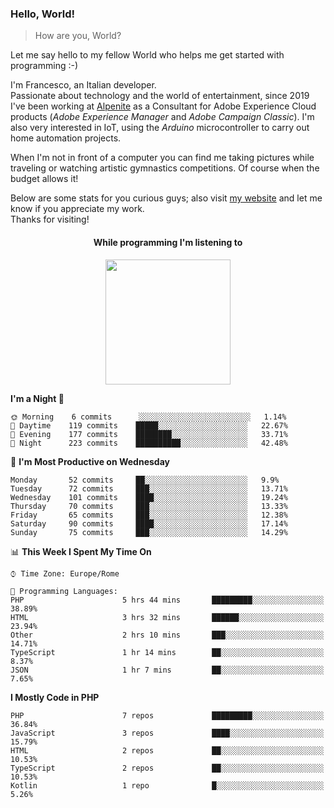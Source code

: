 ### Hello, World!

> How are you, World?

Let me say hello to my fellow World who helps me get started with programming :-)

I'm Francesco, an Italian developer.  
Passionate about technology and the world of entertainment, since 2019 I've been working at [Alpenite](https://www.alpenite.com) as a Consultant for Adobe Experience Cloud products (*Adobe Experience Manager* and *Adobe Campaign Classic*). I'm also very interested in IoT, using the *Arduino* microcontroller to carry out home automation projects.

When I'm not in front of a computer you can find me taking pictures while traveling or watching artistic gymnastics competitions. Of course when the budget allows it!

Below are some stats for you curious guys; also visit [my website](https://www.francescorega.eu) and let me know if you appreciate my work.  
Thanks for visiting!

<div align="center">
  <h4>While programming I'm listening to</h4>
  <a href="https://apps.francescorega.eu/now-playing/11147232609" target="_blank"><img src="https://apps.francescorega.eu/now-playing/11147232609" width="200"></a>
</div>

<!--START_SECTION:waka-->
**I'm a Night 🦉** 

```text
🌞 Morning    6 commits      ░░░░░░░░░░░░░░░░░░░░░░░░░   1.14% 
🌆 Daytime    119 commits    █████░░░░░░░░░░░░░░░░░░░░   22.67% 
🌃 Evening    177 commits    ████████░░░░░░░░░░░░░░░░░   33.71% 
🌙 Night      223 commits    ██████████░░░░░░░░░░░░░░░   42.48%

```
📅 **I'm Most Productive on Wednesday** 

```text
Monday       52 commits     ██░░░░░░░░░░░░░░░░░░░░░░░   9.9% 
Tuesday      72 commits     ███░░░░░░░░░░░░░░░░░░░░░░   13.71% 
Wednesday    101 commits    ████░░░░░░░░░░░░░░░░░░░░░   19.24% 
Thursday     70 commits     ███░░░░░░░░░░░░░░░░░░░░░░   13.33% 
Friday       65 commits     ███░░░░░░░░░░░░░░░░░░░░░░   12.38% 
Saturday     90 commits     ████░░░░░░░░░░░░░░░░░░░░░   17.14% 
Sunday       75 commits     ███░░░░░░░░░░░░░░░░░░░░░░   14.29%

```


📊 **This Week I Spent My Time On** 

```text
⌚︎ Time Zone: Europe/Rome

💬 Programming Languages: 
PHP                      5 hrs 44 mins       █████████░░░░░░░░░░░░░░░░   38.89% 
HTML                     3 hrs 32 mins       ██████░░░░░░░░░░░░░░░░░░░   23.94% 
Other                    2 hrs 10 mins       ███░░░░░░░░░░░░░░░░░░░░░░   14.71% 
TypeScript               1 hr 14 mins        ██░░░░░░░░░░░░░░░░░░░░░░░   8.37% 
JSON                     1 hr 7 mins         ██░░░░░░░░░░░░░░░░░░░░░░░   7.65%

```

**I Mostly Code in PHP** 

```text
PHP                      7 repos             █████████░░░░░░░░░░░░░░░░   36.84% 
JavaScript               3 repos             ████░░░░░░░░░░░░░░░░░░░░░   15.79% 
HTML                     2 repos             ██░░░░░░░░░░░░░░░░░░░░░░░   10.53% 
TypeScript               2 repos             ██░░░░░░░░░░░░░░░░░░░░░░░   10.53% 
Kotlin                   1 repo              █░░░░░░░░░░░░░░░░░░░░░░░░   5.26%

```



<!--END_SECTION:waka-->
